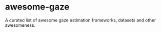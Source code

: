 # awesome-gaze
A curated list of awesome gaze estimation frameworks, datasets and other awesomeness.
